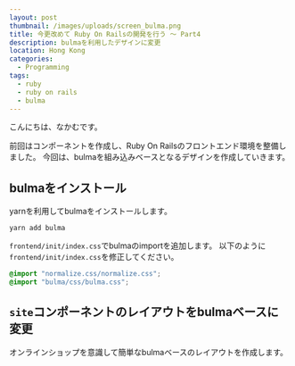 ```yaml
---
layout: post
thumbnail: /images/uploads/screen_bulma.png
title: 今更改めて Ruby On Railsの開発を行う 〜 Part4
description: bulmaを利用したデザインに変更
location: Hong Kong
categories:
  - Programming
tags:
  - ruby
  - ruby on rails
  - bulma
---
```

こんにちは、なかむです。

前回はコンポーネントを作成し、Ruby On Railsのフロントエンド環境を整備しました。
今回は、bulmaを組み込みベースとなるデザインを作成していきます。

## bulmaをインストール
yarnを利用してbulmaをインストールします。
```
yarn add bulma
```

`frontend/init/index.css`でbulmaのimportを追加します。
以下のように`frontend/init/index.css`を修正してください。

```frontend/init/index.css
@import "normalize.css/normalize.css";
@import "bulma/css/bulma.css";
```

## `site`コンポーネントのレイアウトをbulmaベースに変更
オンラインショップを意識して簡単なbulmaベースのレイアウトを作成します。


